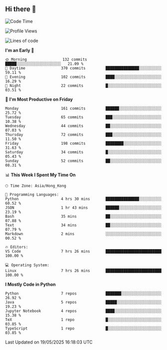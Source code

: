 ## Hi there 👋

<!--
**gessiegulugulu/gessiegulugulu** is a ✨ _special_ ✨ repository because its `README.md` (this file) appears on your GitHub profile.

Here are some ideas to get you started:

- 🔭 I’m currently working on ...
- 🌱 I’m currently learning ...
- 👯 I’m looking to collaborate on ...
- 🤔 I’m looking for help with ...
- 💬 Ask me about ...
- 📫 How to reach me: ...
- 😄 Pronouns: ...
- ⚡ Fun fact: ...
-->

<!--START_SECTION:waka-->
![Code Time](http://img.shields.io/badge/Code%20Time-411%20hrs%2043%20mins-blue)

![Profile Views](http://img.shields.io/badge/Profile%20Views-0-blue)

![Lines of code](https://img.shields.io/badge/From%20Hello%20World%20I%27ve%20Written-3.6%20million%20lines%20of%20code-blue)

**I'm an Early 🐤** 

```text
🌞 Morning                132 commits         █████░░░░░░░░░░░░░░░░░░░░   21.09 % 
🌆 Daytime                370 commits         ███████████████░░░░░░░░░░   59.11 % 
🌃 Evening                102 commits         ████░░░░░░░░░░░░░░░░░░░░░   16.29 % 
🌙 Night                  22 commits          █░░░░░░░░░░░░░░░░░░░░░░░░   03.51 % 
```
📅 **I'm Most Productive on Friday** 

```text
Monday                   161 commits         ██████░░░░░░░░░░░░░░░░░░░   25.72 % 
Tuesday                  65 commits          ███░░░░░░░░░░░░░░░░░░░░░░   10.38 % 
Wednesday                44 commits          ██░░░░░░░░░░░░░░░░░░░░░░░   07.03 % 
Thursday                 72 commits          ███░░░░░░░░░░░░░░░░░░░░░░   11.50 % 
Friday                   198 commits         ████████░░░░░░░░░░░░░░░░░   31.63 % 
Saturday                 34 commits          █░░░░░░░░░░░░░░░░░░░░░░░░   05.43 % 
Sunday                   52 commits          ██░░░░░░░░░░░░░░░░░░░░░░░   08.31 % 
```


📊 **This Week I Spent My Time On** 

```text
🕑︎ Time Zone: Asia/Hong_Kong

💬 Programming Languages: 
Python                   4 hrs 30 mins       ███████████████░░░░░░░░░░   60.52 % 
JSON                     1 hr 43 mins        ██████░░░░░░░░░░░░░░░░░░░   23.19 % 
Bash                     35 mins             ██░░░░░░░░░░░░░░░░░░░░░░░   07.88 % 
Text                     34 mins             ██░░░░░░░░░░░░░░░░░░░░░░░   07.79 % 
Markdown                 2 mins              ░░░░░░░░░░░░░░░░░░░░░░░░░   00.52 % 

🔥 Editors: 
VS Code                  7 hrs 26 mins       █████████████████████████   100.00 % 

💻 Operating System: 
Linux                    7 hrs 26 mins       █████████████████████████   100.00 % 
```

**I Mostly Code in Python** 

```text
Python                   7 repos             ███████░░░░░░░░░░░░░░░░░░   26.92 % 
Java                     5 repos             █████░░░░░░░░░░░░░░░░░░░░   19.23 % 
Jupyter Notebook         4 repos             ████░░░░░░░░░░░░░░░░░░░░░   15.38 % 
TeX                      1 repo              █░░░░░░░░░░░░░░░░░░░░░░░░   03.85 % 
TypeScript               1 repo              █░░░░░░░░░░░░░░░░░░░░░░░░   03.85 % 
```




 Last Updated on 19/05/2025 16:18:03 UTC
<!--END_SECTION:waka-->
